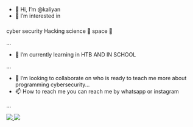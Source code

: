 - 👋 Hi, I’m @kaliyan
- 👀 I’m interested in <h5>

cyber security Hacking science 🧪 space 🚀

 ...
- 🌱 I’m currently learning in HTB AND IN SCHOOL 
 
...
- 💞️ I’m looking to collaborate on who is ready to teach me more about programming cybersecurity...
- 📫 How to reach me you can reach me by whatsapp or instagram

 ...
  

<a href="http://wa.me/919526761556" target="blank"><img src="https://img.shields.io/badge/kaliyan-ANANDHU25D366?style=for-the-badge&logo=whatsapp&logoColor=white" />
<a href="https://instagram.com/devil_kaliyan_" target="_blank"> <img src="https://img.shields.io/badge/-Instagram-%23E4405F?style=for-the-badge&logo=instagram&logoColor=yellow" target="_blank"></a>


<!---
Kaliyan123/Kaliyan123 is a ✨ special ✨ repository because its `README.md` (this file) appears on your GitHub profile.
You can click the Preview link to take a look at your changes.
--->
